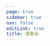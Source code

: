 ```yaml
---
page: true
sidebar: true
nav: false
editLink: true
title: 理事会
---
```


<Page />

<script setup>
    import Page from '/@theme/components/Page.vue'
</script>
